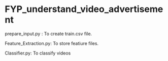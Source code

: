 # FYP_understand_video_advertisement

prepare_input.py : To create train.csv file.

Feature_Extraction.py: To store featiure files.

Classifier.py: To classify videos
